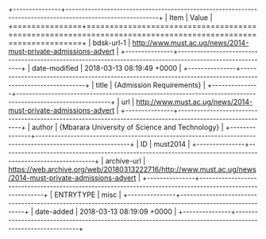 +---------------+-----------------------------------------------------------------------------------------------------------+
| Item          | Value                                                                                                     |
+===============+===========================================================================================================+
| bdsk-url-1    | http://www.must.ac.ug/news/2014-must-private-admissions-advert                                            |
+---------------+-----------------------------------------------------------------------------------------------------------+
| date-modified | 2018-03-13 08:19:49 +0000                                                                                 |
+---------------+-----------------------------------------------------------------------------------------------------------+
| title         | {Admission Requirements}                                                                                  |
+---------------+-----------------------------------------------------------------------------------------------------------+
| url           | http://www.must.ac.ug/news/2014-must-private-admissions-advert                                            |
+---------------+-----------------------------------------------------------------------------------------------------------+
| author        | {Mbarara University of Science and Technology}                                                            |
+---------------+-----------------------------------------------------------------------------------------------------------+
| ID            | must2014                                                                                                  |
+---------------+-----------------------------------------------------------------------------------------------------------+
| archive-url   | https://web.archive.org/web/20180313222716/http://www.must.ac.ug/news/2014-must-private-admissions-advert |
+---------------+-----------------------------------------------------------------------------------------------------------+
| ENTRYTYPE     | misc                                                                                                      |
+---------------+-----------------------------------------------------------------------------------------------------------+
| date-added    | 2018-03-13 08:19:09 +0000                                                                                 |
+---------------+-----------------------------------------------------------------------------------------------------------+